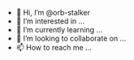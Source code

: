 - 👋 Hi, I’m @orb-stalker
- 👀 I’m interested in ...
- 🌱 I’m currently learning ...
- 💞️ I’m looking to collaborate on ...
- 📫 How to reach me ...

<!---
orb-stalker/orb-stalker is a ✨ special ✨ repository because its `README.md` (this file) appears on your GitHub profile.
You can click the Preview link to take a look at your changes.
--->
